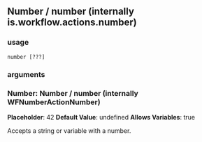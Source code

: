 
## Number / number (internally is.workflow.actions.number)

### usage
`number [???]`

### arguments
### Number: Number / number (internally WFNumberActionNumber)
**Placeholder**: 42
**Default Value**: undefined
**Allows Variables**: true


Accepts a string 
or variable
with a number.
